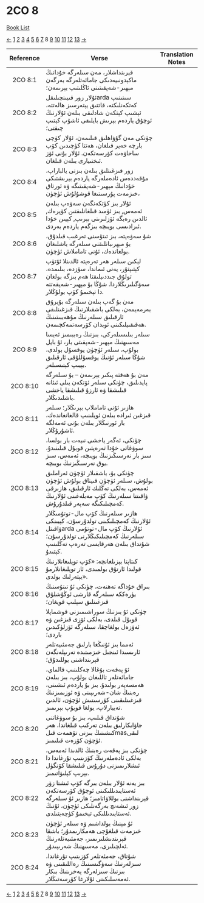 # 2CO 8
[Book List](../README.md)

[<-](./chapter_7.md) [1](./chapter_1.md) [2](./chapter_2.md) [3](./chapter_3.md) [4](./chapter_4.md) [5](./chapter_5.md) [6](./chapter_6.md) [7](./chapter_7.md) 8 [9](./chapter_9.md) [10](./chapter_10.md) [11](./chapter_11.md) [12](./chapter_12.md) [13](./chapter_13.md) [->](./chapter_9.md)

| Reference | Verse | Translation Notes |
|:---------:|-------|-------------------|
|2CO 8:1|قېرىنداشلار، مەن سىلەرگە خۇدانىڭ ماكېدونىيەدىكى جامائەتلەرگە بەرگەن مېھىر-شەپقىتىنى ئاڭلىتىپ بېرىمەن؛||
|2CO 8:2|ئۇلار زور قىيىنچىلىقلarda سىنىنىپ كەتكەنلىكتە، قاتتىق يېتەرسىز ھالەتتە، ئېشىپ كېتكەن شادلىقى بىلەن ئۇلارنىڭ ئوچۇق ياردەم بېرىش بايلىقى ئاشۇپ كېتىپ چىقتى؛||
|2CO 8:3|چۈنكى مەن گۇۋاھلىق قىلىمەن، ئۇلار كۈچى بارچە خەير قىلغان، ھەتتا كۈچىدىن كۆپ ساخاۋەت كۆرسەتكەن. ئۇلار بۇنى ئۆز ئىختىيارى بىلەن قىلغان.||
|2CO 8:4|زور قىزغىنلىق بىلەن بىزنى يالباراپ، مۇقەددەس ئادەملەرگە ياردەم بېرىشتىكى خۇدانىڭ مېھىر-شەپقىتىگە ۋە ئورتاق خىزمەت پۇرسىتىغا قوشۇلۇش ئۈچۈن،||
|2CO 8:5|ئۇلار بىز كۈتكەنگەن سەۋەپ بىلەن ئەمەس, بىز ئۈمىد قىلغانلىقتىن كۆپرەك, ئالدىن رەبگە ئۆزلىرىنى بېرىپ, كېيىن خۇدا ئىرادىسى بويىچە بىزگەم ياردەم بەردى.||
|2CO 8:6|شۇ سەۋەپتە، بىز تىتۇسنى تەرغىب قىلدۇق، بۇ مېھرىبانلىقنى سىلەرگە باشلىغان بولغاندەك، ئۇنى تاماملاش ئۈچۈن.||
|2CO 8:7|لېكىن سىلەر ھەر تەرەپتە ئالدىنلا ئۆتۈپ كېتىپتۇر، يەنى ئىماندا، سۆزدە، بىلىمدە، تولۇق جىددىيلىقتا ھەم بىزگە بولغان سەۋگىلىرىڭلاردا. شۇڭا بۇ مېھىر-شەپقەتتە دا تېخىمۇ كۆپ بولۇڭلار.||
|2CO 8:8|مەن بۇ گەپ بىلەن سىلەرگە بۇيرۇق بەرمەيمەن، بەلكى باشقىلارنىڭ قىزغىنلىقى ئارقىلىق سىلەرنىڭ مۇھەببىتىنىڭ ھەقىقىيلىكىنى ئوبدان كۆرسەتمەكچىمەن.||
|2CO 8:9|سىلەر بىلىسىلەركى، بىزنىڭ رەببىمىز ئەيسا مەسىھنىڭ مېھىر-شەپقىتى بار، ئۇ بايل بولۇپ، سىلەر ئۈچۈن يوقسۇل بولدى، شۇڭا سىلەر ئۇنىڭ يوقسۇللۇقى ئارقىلىق بېيىپ كېتىسىلەر.||
|2CO 8:10|مەن بۇ ھەقتە پىكىر بېرىمەن – بۇ سىلەرگە پايدىلىق، چۈنكى سىلەر ئۆتكەن يىلى ئىئانە قىلىشقا ۋە ئارزۇ قىلىشقا ياخشى باشلىدىڭلار.||
|2CO 8:11|ھازىر ئۇنى تاماملاپ بېرىڭلار؛ سىلەر قىزغىن ئىرادە بىلەن ئويلىنىپ قالغانغاندەك، بار ئورنىڭلار بىلەن بۇنى ئەمەلگە ئاشۇرۇڭلار.||
|2CO 8:12|چۈنكى، ئەگەر ياخشى نىيەت بار بولسا، سوۋغاتى خۇدا تەرەپتىن قوبۇل قىلىنىدۇ، سىز بار نەرسىڭىزنىڭ بويىچە، ئەمەس، سىز يوق نەرسىڭىزنىڭ بويىچە.||
|2CO 8:13|چۈنكى بۇ، باشقىلار ئۈچۈن ئەراملىق بولۇش، سىلەر ئۈچۈن قىيناق بولۇش ئۈچۈن ئەمەس، بەلكى تەڭلىك ئارقىلىق، ھازىرقى ۋاقىتتا سىلەرنىڭ كۆپ مەبلەغىنى ئۇلارنىڭ كەمچىلىكىگە سەپەر قىلدۇرۇش.||
|2CO 8:14|ھازىر سىلەرنىڭ كۆپ مال-توتۇمىڭلار ئۇلارنىڭ كەمچىلىكىنى تولدۇرسۇن، كېيىنكى ۋاقىتلarda ئۇلارنىڭ كۆپ مال-توتۇمى سىلەرنىڭ كەمچىلىكىڭلارنى تولدۇرسۇن؛ شۇنداق بىلەن ھەرقايسى تەرەپ تەڭلىنىپ كېتىدۇ.||
|2CO 8:15|كىتاپتا يېزىلغانچە: «كۆپ توپلىغانلارنىڭ قولىدا ئارتۇق بولمىدى، ئاز توپلىغانلارمۇ يېتەرلىك بولدى».||
|2CO 8:16|بىراق خۇداگە تەھنەت، چۈنكى ئۇ تىتۇسنىڭ يۈرەككە سىلەرگە قارشى ئوڭۇشلۇق قىزغىنلىق سېلىپ قويغان؛||
|2CO 8:17|چۈنكى ئۇ بىزنىڭ سوراشىمىزنى قوشماپلا قوبۇل قىلدى، بەلكى ئۆزى قىزغىن ۋە ئەۋزەل بولغاچقا، سىلەرگە ئۆزلۈكىدىن باردى؛||
|2CO 8:18|ئەمما بىز ئۇنىڭغا بارلىق جەمئىيەتلەر ئارىسىدا ئىنجىل خىزمىتىدە تەرىپلەنگەن قېرىنداشنى يوللىدۇق؛||
|2CO 8:19|ئۇ پەقەت بۇغالا چەكلىنىپ قالماي، جامائەتلەر تاللىغان بولۇپ، بىز بىلەن ھەمسەپەر بولىدۇ. بىز بۇ ياردەم ئىشىنى، رەبنىڭ شان-شەرىپىنى ۋە ئوزىمىزنىڭ قىزغىنلىقىنى كۆرسىتىش ئۈچۈن، ئالدىن تەييارلاپ، يولغا قويۇپ بېرىمىز.||
|2CO 8:20|شۇنداق قىلىپ، بىز بۇ سوۋغاتنى جاۋابكارلىق بىلەن تەركىب قىلغاندا، ھەر كىشىنىڭ بىزنى تۆھمەت قىلmasلىقى ئۈچۈن كۆزەت قىلىمىز.||
|2CO 8:21|چۈنكى بىز پەقەت رەبنىڭ ئالدىدا ئەمەس، بەلكى ئادەملەرنىڭ كۆزىتىپ تۇرغاندا دا ئىشلارىمىزنى دۇرۇس قىلىشقا كۆنگۈل بېرىپ كېلىۋاتىمىز.||
|2CO 8:22|بىز يەنە ئۇلار بىلەن بىرگە كۆپ ئىشتا زۆر ئەستايىدىللىكىنى ئوچۇق كۆرسەتكەن قېرىنداشنى يوللاۋاتامىز؛ ھازىر ئۇ سىلەرگە زور ئىشەنچ بەرگەنلىكى ئۈچۈن، ئۇنىڭ ئەستايىدىللىكى تېخىمۇ كۈچەيتىلدى.||
|2CO 8:23|ئۇ مېنىڭ يولداشىم ۋە سىلەر ئۈچۈن خىزمەت قىلغۇچى ھەمكارىمدۇر؛ باشقا قېرىندىشلىرىمىز، جەمئىيەتلەرنىڭ ئەلچىلىرى، مەسىھنىڭ شەرىپىدۇر.||
|2CO 8:24|شۇتاق، جەمئەتلەر كۆزىتىپ تۇرغاندا، سىزلەرنىڭ سەۋگىسىنىڭ رەاللىقىنى ۋە بىزنىڭ سىزلەرگە پەخرىنىڭ بىكار ئەمەسلىكىنى ئۇلارغا كۆرسەتىڭلار.||


[<-](./chapter_7.md) [1](./chapter_1.md) [2](./chapter_2.md) [3](./chapter_3.md) [4](./chapter_4.md) [5](./chapter_5.md) [6](./chapter_6.md) [7](./chapter_7.md) 8 [9](./chapter_9.md) [10](./chapter_10.md) [11](./chapter_11.md) [12](./chapter_12.md) [13](./chapter_13.md) [->](./chapter_9.md)